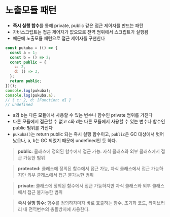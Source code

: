 # 노출모듈 패턴

- **즉시 실행 함수**를 통해 private, public 같은 접근 제어자를 만드는 패턴
- 자바스크립트는 접근 제어자가 없으므로 전역 범위에서 스크립트가 실행됨
- 때문에 노출모듈 패턴으로 접근 제어자를 구현한다

```js
const pukuba = (() => {
  const a = 1;
  const b = () => 2;
  const public = {
    c: 2,
    d: () => 3,
  };
  return public;
})();
console.log(pukuba);
console.log(pukuba.a);
// { c: 2, d: [Function: d] }
// undefined
```

- a와 b는 다른 모듈에서 사용할 수 있는 변수나 함수인 private 범위를 가진다
- 다른 모듈에서 접근할 수 없고 c와 d는 다른 모듈에서 사용할 수 있는 변수나 함수인 public 범위를 가진다
- `pukuba()`는 return public 되는 즉시 실행 함수이고, `public`은 GC 대상에서 벗어났으나, a, b는 GC 되었기 때문에 undefined인 듯 하다.

> **public:** 클래스에 정의된 함수에서 접근 가능. 자식 클래스와 외부 클래스에서 접근 가능한 범위

> **protected:** 클래스에 정의된 함수에서 접근 가능, 자식 클래스에서 접근 가능하지만 외부 클래스에서 접근 불가능한 범위

> **private:** 클래스에 정의된 함수에서 접근 가능하지만 자식 클래스와 외부 클래스에서 접근 불가능한 범위

> **즉시 실행 함수:** 함수를 정의하자마자 바로 호출하는 함수. 초기화 코드, 라이브러리 내 전역번수의 충돌방지에 사용한다.
